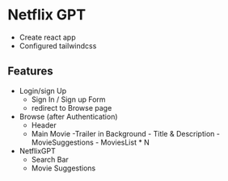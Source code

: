 # Netflix GPT

- Create react app
- Configured tailwindcss

## Features

- Login/sign Up
  - Sign In / Sign up Form
  - redirect to Browse page
- Browse (after Authentication)
  - Header
  - Main Movie
        -Trailer in Background
        - Title & Description
        - MovieSuggestions
            - MoviesList * N
- NetflixGPT
  - Search Bar
  - Movie Suggestions
